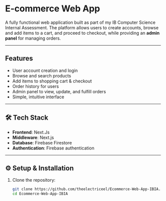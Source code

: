 #  E-commerce Web App

A fully functional web application built as part of my IB Computer Science Internal Assessment. The platform allows users to create accounts, browse and add items to a cart, and proceed to checkout, while providing an **admin panel** for managing orders.  

---

## Features
- User account creation and login  
- Browse and search products  
- Add items to shopping cart & checkout  
- Order history for users  
- Admin panel to view, update, and fulfill orders  
- Simple, intuitive interface  

---

## 🛠️ Tech Stack
- **Frontend**: Next.Js
- **Middleware**: Next.js
- **Database**: Firebase Firestore  
- **Authentication**: Firebase authentication  

---

## ⚙️ Setup & Installation

1. Clone the repository:
   ```bash
   git clone https://github.com/theelectriceel/Ecommerce-Web-App-IBIA.git
   cd Ecommerce-Web-App-IBIA
